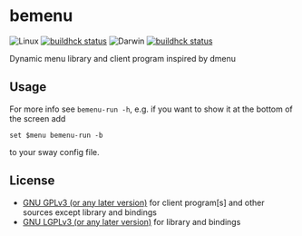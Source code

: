 bemenu
======

![Linux](http://build.cloudef.pw/platform/linux.svg) [![buildhck status](http://build.cloudef.pw/build/bemenu/master/linux%20x86_64/current/status.svg)](http://build.cloudef.pw/build/bemenu/master/linux%20x86_64)
![Darwin](http://build.cloudef.pw/platform/darwin.svg) [![buildhck status](http://build.cloudef.pw/build/bemenu/master/darwin%20x86_64/current/status.svg)](http://build.cloudef.pw/build/bemenu/master/darwin%20x86_64)

Dynamic menu library and client program inspired by dmenu

## Usage
For more info see `bemenu-run -h`, e.g. if you want to show it at the bottom of the screen add
```
set $menu bemenu-run -b
```
to your sway config file.

## License
* [GNU GPLv3 (or any later version)](LICENSE-CLIENT) for client program[s] and
  other sources except library and bindings
* [GNU LGPLv3 (or any later version)](LICENSE-LIB) for library and bindings
